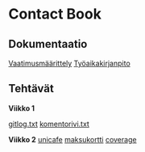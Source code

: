 # Contact Book

## Dokumentaatio

[Vaatimusmäärittely](/dokumentaatio/vaatimusmaarittely.md)
[Työaikakirjanpito](/dokumentaatio/tuntikirjanpito.md)

## Tehtävät

**Viikko 1**

[gitlog.txt](/laskarit/viikko1/gitlog.txt)
[komentorivi.txt](/laskarit/viikko1/komentorivi.txt)

**Viikko 2**
[unicafe](/laskarit/viikko2/unicafe)
[maksukortti](/laskarit/viikko2/maksukortti)
[coverage](/laskarit/viikko2/testikattavuus.png)
